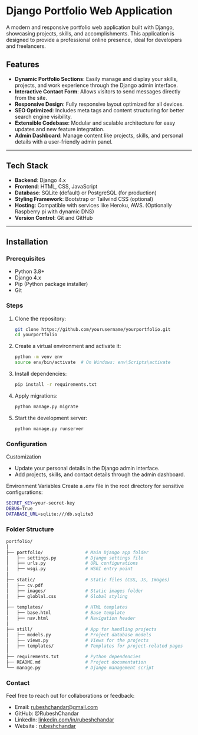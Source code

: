 # Django Portfolio Web Application

A modern and responsive portfolio web application built with Django, showcasing projects, skills, and accomplishments. This application is designed to provide a professional online presence, ideal for developers and freelancers.

## Features

- **Dynamic Portfolio Sections**: Easily manage and display your skills, projects, and work experience through the Django admin interface.
- **Interactive Contact Form**: Allows visitors to send messages directly from the site.
- **Responsive Design**: Fully responsive layout optimized for all devices.
- **SEO Optimized**: Includes meta tags and content structuring for better search engine visibility.
- **Extensible Codebase**: Modular and scalable architecture for easy updates and new feature integration.
- **Admin Dashboard**: Manage content like projects, skills, and personal details with a user-friendly admin panel.

---

## Tech Stack

- **Backend**: Django 4.x
- **Frontend**: HTML, CSS, JavaScript
- **Database**: SQLite (default) or PostgreSQL (for production)
- **Styling Framework**: Bootstrap or Tailwind CSS (optional)
- **Hosting**: Compatible with services like Heroku, AWS. (Optionally Raspberry pi with dynamic DNS)
- **Version Control**: Git and GitHub

---

## Installation

### Prerequisites

- Python 3.8+
- Django 4.x
- Pip (Python package installer)
- Git

### Steps

1. Clone the repository:
   ```bash
   git clone https://github.com/yourusername/yourportfolio.git
   cd yourportfolio
   ```
2. Create a virtual environment and activate it:
   ```bash
   python -m venv env
   source env/bin/activate  # On Windows: env\Scripts\activate
   ```
3. Install dependencies:
   ```bash
   pip install -r requirements.txt
   ```
4. Apply migrations:
   ```bash
   python manage.py migrate
   ```
5. Start the development server:
   ```bash
   python manage.py runserver

   ```

### Configuration

Customization

- Update your personal details in the Django admin interface.
- Add projects, skills, and contact details through the admin dashboard.

Environment Variables
Create a .env file in the root directory for sensitive configurations:

```bash
SECRET_KEY=your-secret-key
DEBUG=True
DATABASE_URL=sqlite:///db.sqlite3
```

### Folder Structure

```bash
portfolio/
│
├── portfolio/                # Main Django app folder
│   ├── settings.py           # Django settings file
│   ├── urls.py               # URL configurations
│   ├── wsgi.py               # WSGI entry point
│
├── static/                   # Static files (CSS, JS, Images)
│   ├── cv.pdf
│   ├── images/               # Static images folder
│   ├── globlal.css           # Global styling 
│
├── templates/                # HTML templates
│   ├── base.html             # Base template
│   ├── nav.html              # Navigation header 
│
├── still/                    # App for handling projects
│   ├── models.py             # Project database models
│   ├── views.py              # Views for the projects
│   ├── templates/            # Templates for project-related pages
│
├── requirements.txt          # Python dependencies
├── README.md                 # Project documentation
└── manage.py                 # Django management script
```

### Contact

Feel free to reach out for collaborations or feedback:

- Email: rubeshchandar@gmail.com
- GitHub: @RubeshChandar
- LinkedIn: [linkedin.com/in/rubeshchandar](https://www.linkedin.com/in/rubeshchandar/)
- Website : [rubeshchandar](https://rubeshchandar.com/)
